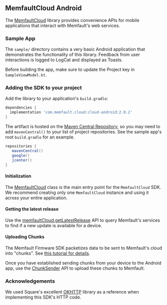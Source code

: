## MemfaultCloud Android

The [MemfaultCloud](https://memfault.github.io/memfault-cloud-android/) library
provides convenience APIs for mobile applications that interact with Memfault's
web services.

### Sample App

The `sample/` directory contains a very basic Android application that
demonstrates the functionality of this library. Feedback from user interactions
is logged to LogCat and displayed as Toasts.

Before building the app, make sure to update the Project key in
`SampleViewModel.kt`.

### Adding the SDK to your project

Add the library to your application's `build.gradle`:

```groovy
dependencies {
  implementation 'com.memfault.cloud:cloud-android:2.0.2'
}
```

The artifact is hosted on the
[Maven Central Repository](https://mvnrepository.com/repos/central), so you may
need to add `mavenCentral()` to your list of project repositories. See the
sample app's root `build.gradle` for an example.

```groovy
repositories {
   mavenCentral()
   google()
   jcenter()
}
```

#### Initialization

The
[MemfaultCloud](https://memfault.github.io/memfault-cloud-android/com.memfault.cloud.sdk/-memfault-cloud/index.html)
class is the main entry point for the `MemfaultCloud` SDK. We recommend creating
only one `MemfaultCloud` instance and using it across your entire application.

#### Getting the latest release

Use the
[memfaultCloud.getLatestRelease](https://memfault.github.io/memfault-cloud-android/com.memfault.cloud.sdk/-memfault-cloud/get-latest-release.html)
API to query Memfault's services to find if a new update is available for a
device.

#### Uploading Chunks

The Memfault Firmware SDK packetizes data to be sent to Memfault's cloud into
"chunks". See
[this tutorial for details](https://docs.memfault.com/docs/mcu/data-from-firmware-to-the-cloud).

Once you have established sending chunks from your device to the Android app,
use the
[ChunkSender](https://memfault.github.io/memfault-cloud-android/com.memfault.cloud.sdk/-chunk-sender/index.html)
API to upload these chunks to Memfault.

### Acknowledgements

We used Square's excellent [OKHTTP](https://square.github.io/okhttp/) library as
a reference when implementing this SDK's HTTP code.
